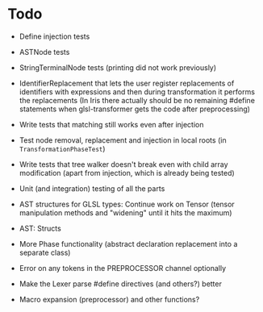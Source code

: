 # Todo

- Define injection tests
- ASTNode tests
- StringTerminalNode tests (printing did not work previously)
- IdentifierReplacement that lets the user register replacements of identifiers with expressions and then during transformation it performs the replacements (In Iris there actually should be no remaining #define statements when glsl-transformer gets the code after preprocessing)
- Write tests that matching still works even after injection
- Test node removal, replacement and injection in local roots (in `TransformationPhaseTest`)
- Write tests that tree walker doesn't break even with child array modification (apart from injection, which is already being tested)

- Unit (and integration) testing of all the parts

- AST structures for GLSL types: Continue work on Tensor (tensor manipulation methods and "widening" until it hits the maximum)
- AST: Structs
- More Phase functionality (abstract declaration replacement into a separate class)
- Error on any tokens in the PREPROCESSOR channel optionally
- Make the Lexer parse #define directives (and others?) better
- Macro expansion (preprocessor) and other functions?

